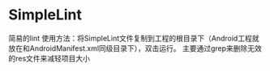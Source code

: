 # SimpleLint
简易的lint
使用方法：将SimpleLint文件复制到工程的根目录下（Android工程就放在和AndroidManifest.xml同级目录下），双击运行。
主要通过grep来删除无效的res文件来减轻项目大小
